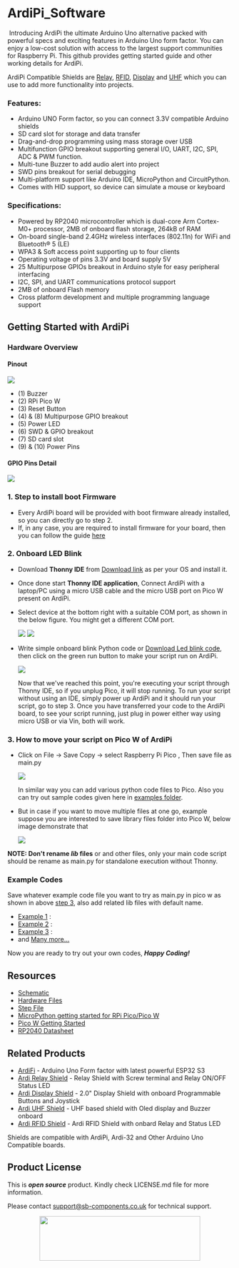# ArdiPi_Software
<img src="">
Introducing ArdiPi the ultimate Arduino Uno alternative packed with powerful specs and exciting features in Arduino Uno form factor. You can enjoy a low-cost solution with access to the largest support communities for Raspberry Pi. 
This github provides getting started guide and other working details for ArdiPi.

ArdiPi Compatible Shields are [Relay](https://shop.sb-components.co.uk/products/ardi-relay-shield-for-arduino-uno?_pos=4&_sid=961a5887c&_ss=r), [RFID](https://shop.sb-components.co.uk/products/ardi-rfid-shield-for-arduino-uno?_pos=5&_sid=b4e4b2ef1&_ss=r), [Display](https://shop.sb-components.co.uk/products/ardi-display-shield-for-arduino-uno?_pos=5&_sid=961a5887c&_ss=r) and [UHF](https://shop.sb-components.co.uk/products/ardi-uhf-shield-for-arduino-uno?variant=40791294836819) which you can use to add more functionality into projects. 

### Features:
- Arduino UNO Form factor, so you can connect 3.3V compatible Arduino shields  
- SD card slot for storage and data transfer
- Drag-and-drop programming using mass storage over USB
- Multifunction GPIO breakout supporting general I/O, UART, I2C, SPI, ADC & PWM function.
- Multi-tune Buzzer to add audio alert into project
- SWD pins breakout for serial debugging 
- Multi-platform support like Arduino IDE, MicroPython and CircuitPython.
- Comes with HID support, so device can simulate a mouse or keyboard

### Specifications:
- Powered by RP2040 microcontroller which is dual-core Arm Cortex-M0+ processor, 2MB of onboard flash storage, 264kB of RAM
- On-board single-band 2.4GHz wireless interfaces (802.11n) for WiFi and Bluetooth® 5 (LE)
- WPA3 & Soft access point supporting up to four clients
- Operating voltage of pins 3.3V and board supply 5V
- 25 Multipurpose GPIOs breakout in Arduino style for easy peripheral interfacing
- I2C, SPI, and UART communications protocol support
- 2MB of onboard Flash memory
- Cross platform development and multiple programming language support

## Getting Started with ArdiPi
### Hardware Overview
#### Pinout
<img src="https://github.com/sbcshop/ArdiPi_Software/blob/main/images/ArdiPi_pinout.jpg">

- (1) Buzzer 
- (2) RPi Pico W
- (3) Reset Button
- (4) & (8) Multipurpose GPIO breakout 
- (5) Power LED
- (6) SWD & GPIO breakout
- (7) SD card slot
- (9) & (10) Power Pins

#### GPIO Pins Detail
<img src="https://github.com/sbcshop/ArdiPi_Software/blob/main/images/ArdiPI_GPIO_PinDetail.jpg">


### 1. Step to install boot Firmware
   - Every ArdiPi board will be provided with boot firmware already installed, so you can directly go to step 2.
   - If, in any case, you are required to install firmware for your board, then you can follow the guide [here](https://github.com/sbcshop/EnkPi_7.5_Software/blob/main/Downloads/Pico%20W%20Micropython%20Firmware%20Installation%20Steps.pdf)

### 2. Onboard LED Blink 
   - Download **Thonny IDE** from [Download link](https://thonny.org/) as per your OS and install it.
   - Once done start **Thonny IDE application**, Connect ArdiPi with a laptop/PC using a micro USB cable and the micro USB port on Pico W present on ArdiPi.
   - Select device at the bottom right with a suitable COM port, as shown in the below figure. You might get a different COM port.
     
      <img src= "https://github.com/sbcshop/EnkPi_2.9_Software/blob/main/images/img1.jpg" />
      <img src= "https://github.com/sbcshop/EnkPi_2.9_Software/blob/main/images/img2.jpg" />
      
   - Write simple onboard blink Python code or [Download Led blink code](https://github.com/sbcshop/ArdiPi_Software/blob/main/examples/onboard_ledBlink.py), then click on the green run button to make your script run on ArdiPi.
     
      <img src= "https://github.com/sbcshop/EnkPi_2.9_Software/blob/main/images/img3.jpg" />
     
     Now that we've reached this point, you're executing your script through Thonny IDE, so if you unplug Pico, it will stop running. To run your script without using an IDE, simply power up ArdiPi and it should run your script, go to step 3. Once you have transferred your code to the ArdiPi board, to see your script running, just plug in power either way using micro USB or via Vin, both will work.

### 3. How to move your script on Pico W of ArdiPi
   - Click on File -> Save Copy -> select Raspberry Pi Pico , Then save file as main.py
     
      <img src="https://github.com/sbcshop/3.2_Touchsy_Pico_W_Resistive_Software/blob/main/images/transfer_script_pico.gif" />
   
      In similar way you can add various python code files to Pico. Also you can try out sample codes given here in [examples folder](https://github.com/sbcshop/ArdiPi_Software/tree/main/examples). 
   
   - But in case if you want to move multiple files at one go, example suppose you are interested to save library files folder into Pico W, below image demonstrate that
     
      <img src="https://github.com/sbcshop/3.2_Touchsy_Pico_W_Capacitive_Software/blob/main/images/multiple_file_transfer.gif" />
   
**NOTE: Don't rename _lib_ files** or and other files, only your main code script should be rename as main.py for standalone execution without Thonny.


### Example Codes
   Save whatever example code file you want to try as main.py in pico w as shown in above [step 3](https://github.com/sbcshop/ArdiPi_Software/tree/main#3-how-to-move-your-script-on-pico-w-of-ardipi), also add related lib files with default name.
   - [Example 1]() : 
   - [Example 2]() : 
   - [Example 3]() : 
   - and [Many more...](https://github.com/sbcshop/ArdiPi_Software/tree/main/examples)
   
   Now you are ready to try out your own codes, **_Happy Coding!_**
   
## Resources
  * [Schematic](https://github.com/sbcshop/ArdiPi_Hardware/blob/main/Design%20Data/SCH_ArdiPi.pdf)
  * [Hardware Files](https://github.com/sbcshop/ArdiPi_Hardware/tree/main)
  * [Step File](https://github.com/sbcshop/ArdiPi_Hardware/blob/main/Mechanical%20Data/STEP_ArdiPi.step)
  * [MicroPython getting started for RPi Pico/Pico W](https://docs.micropython.org/en/latest/rp2/quickref.html)
  * [Pico W Getting Started](https://projects.raspberrypi.org/en/projects/get-started-pico-w)
  * [RP2040 Datasheet](https://github.com/sbcshop/HackyPi-Hardware/blob/main/Documents/rp2040-datasheet.pdf)


## Related Products
   * [ArdiFi](https://shop.sb-components.co.uk/products/ardi-series-arduino-uno-alternative?variant=40572595732563) - Arduino Uno Form factor with latest powerful ESP32 S3
   * [Ardi Relay Shield](https://shop.sb-components.co.uk/products/ardi-relay-shield-for-arduino-uno?_pos=4&_sid=961a5887c&_ss=r) - Relay Shield with Screw terminal and Relay ON/OFF Status LED
   * [Ardi Display Shield](https://shop.sb-components.co.uk/products/ardi-display-shield-for-arduino-uno?_pos=5&_sid=961a5887c&_ss=r) - 2.0" Display Shield with onboard Programmable Buttons and Joystick
   * [Ardi UHF Shield](https://shop.sb-components.co.uk/products/ardi-uhf-shield-for-arduino-uno?variant=40791294836819) - UHF based shield with Oled display and Buzzer onboard
   * [Ardi RFID Shield](https://shop.sb-components.co.uk/products/ardi-rfid-shield-for-arduino-uno?_pos=5&_sid=b4e4b2ef1&_ss=r) - Ardi RFID Shield with onbard Relay and Status LED
   
   Shields are compatible with ArdiPi, Ardi-32 and Other Arduino Uno Compatible boards.

## Product License

This is ***open source*** product. Kindly check LICENSE.md file for more information.

Please contact support@sb-components.co.uk for technical support.
<p align="center">
  <img width="360" height="100" src="https://cdn.shopify.com/s/files/1/1217/2104/files/Logo_sb_component_3.png?v=1666086771&width=300">
</p>
